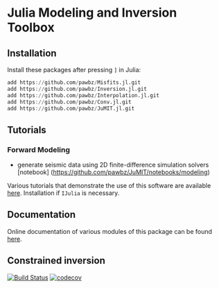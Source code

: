 # Julia Modeling and Inversion Toolbox

## Installation
Install these packages after pressing `]` in Julia:
```julia
add https://github.com/pawbz/Misfits.jl.git
add https://github.com/pawbz/Inversion.jl.git
add https://github.com/pawbz/Interpolation.jl.git
add https://github.com/pawbz/Conv.jl.git
add https://github.com/pawbz/JuMIT.jl.git
```

## Tutorials

### Forward Modeling
* generate seismic data using 2D finite-difference simulation
solvers
[notebook] (https://github.com/pawbz/JuMIT/notebooks/modeling)


Various tutorials that demonstrate the use of this software are available 
[here](https://github.com/pawbz/JuMITtutorials). Installation if `IJulia` is necessary.


## Documentation
Online documentation of various modules of this package can be found 
[here](https://pawbz.github.io/JuMIT.jl/).


##  Constrained inversion



[![Build Status](https://travis-ci.org/pawbz/JuMIT.jl.svg?branch=master)](https://travis-ci.org/pawbz/JuMIT.jl)
[![codecov](https://codecov.io/gh/pawbz/JuMIT.jl/branch/master/graph/badge.svg)](https://codecov.io/gh/pawbz/JuMIT.jl)

